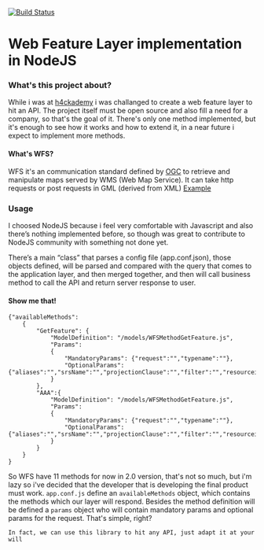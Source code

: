 [![Build Status](https://travis-ci.org/jarpi/node_wfs_api.svg?branch=master)](https://travis-ci.org/jarpi/node_wfs_api) 

# Web Feature Layer implementation in NodeJS 


### What's this project about? 

While i was at [h4ckademy](http://www.h4ckademy.com/) i was challanged to create a web feature layer 
to hit an API. The project itself must be open source and also fill a need for a company, so that's the goal of it. There's only one method implemented, but it's enough to see how it works and how to extend it, in a near future i expect to implement more methods. 

#### What's WFS? 

WFS it's an communication standard defined by [OGC](http://www.opengeospatial.org/standards/wfs) to retrieve and manipulate maps served by WMS (Web Map Service). It can take http requests or post requests in GML (derived from XML) 
[Example](http://giswebservices.massgis.state.ma.us/geoserver/wms?VERSION=1.1.1&REQUEST=GetMap&SERVICE=WMS&LAYERS=massgis:GISDATA.TOWNS_POLYM,massgis:GISDATA.NAVTEQRDS_ARC,massgis:GISDATA.NAVTEQRDS_ARC_INT&SRS=EPSG:26986&BBOX=232325.38526025353,898705.3447384972,238934.49648710093,903749.1401484597&WIDTH=570&HEIGHT=435&FORMAT=image/png&STYLES=Black_Lines,GISDATA.NAVTEQRDS_ARC::ForOrthos,GISDATA.NAVTEQRDS_ARC_INT::Default&TRANSPARENT=TRUE) 

### Usage  

I choosed NodeJS because i feel very comfortable with Javascript and also there’s nothing implemented before, so though was great to contribute to NodeJS community with something not done yet.

There’s a main “class” that parses a config file (app.conf.json), those objects defined, will be parsed and compared with the query that comes to the application layer, and then merged together, and then will call business method to call the API and return server response to user.


#### Show me that! 

```
{"availableMethods":
	{
		"GetFeature": {
			"ModelDefinition": "/models/WFSMethodGetFeature.js", 
			"Params": 
			{
				"MandatoryParams": {"request":"","typename":""},
				"OptionalParams": {"aliases":"","srsName":"","projectionClause":"","filter":"","resourceid":"","bbox":"","sortby":"","storedquery_id":"","storedquery_parameter":""}  
			} 
		}, 
		"AAA":{
			"ModelDefinition": "/models/WFSMethodGetFeature.js", 
			"Params": 
			{
				"MandatoryParams": {"request":"","typename":""},
				"OptionalParams": {"aliases":"","srsName":"","projectionClause":"","filter":"","resourceid":"","bbox":"","sortby":"","storedquery_id":"","storedquery_parameter":""}  
			} 
		}
	} 
} 
``` 
So WFS have 11 methods for now in 2.0 version, that's not so much, but i'm lazy so i've decided that the developer that is developing the final product must work. 
```app.conf.js``` define an ```availableMethods``` object, which contains the methods which our layer will respond. Besides the method definition will be defined a ```params``` object who will contain mandatory params and optional params for the request. That's simple, right? 

```In fact, we can use this library to hit any API, just adapt it at your will  ``` 

